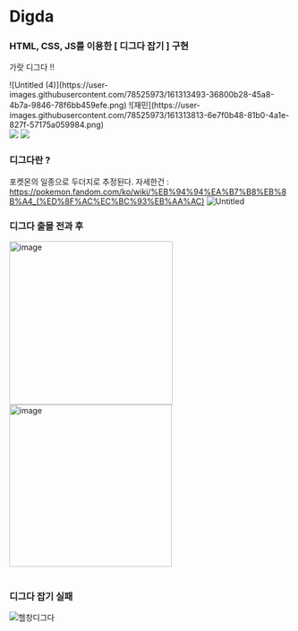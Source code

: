 # Digda
### HTML, CSS, JS를 이용한  [ 디그다 잡기 ] 구현

가랏 디그다 !!


<div> ![Untitled (4)](https://user-images.githubusercontent.com/78525973/161313493-36800b28-45a8-4b7a-9846-78f6bb459efe.png) ![재민](https://user-images.githubusercontent.com/78525973/161313813-6e7f0b48-81b0-4a1e-827f-57175a059984.png) </div>

<div> <img src="https://user-images.githubusercontent.com/78525973/161313493-36800b28-45a8-4b7a-9846-78f6bb459efe.png"> <img src="https://user-images.githubusercontent.com/78525973/161313813-6e7f0b48-81b0-4a1e-827f-57175a059984.png">



### 디그다란 ?
포켓몬의 일종으로 두더지로 추정된다. 자세한건 : https://pokemon.fandom.com/ko/wiki/%EB%94%94%EA%B7%B8%EB%8B%A4_(%ED%8F%AC%EC%BC%93%EB%AA%AC)
![Untitled](https://user-images.githubusercontent.com/78525973/161256278-c87a8b8e-ab39-4484-a855-50ecdaa47e74.png)</br>

### 디그다 출몰 전과 후 
<div> <img width="292" alt="image" src="https://user-images.githubusercontent.com/78525973/161259821-8a9d9261-55b3-4657-a7db-4fa54234f1d4.png">
<img width="290" alt="image" src="https://user-images.githubusercontent.com/78525973/161260015-d79dc4d7-d9a5-41e1-a73e-d6018cbaf903.png"> </div></br>

### 디그다 잡기 실패 </br>
![헬창디그다](https://user-images.githubusercontent.com/78525973/161260405-891ae6c8-3572-48d4-979f-0c47bd76de47.png)
